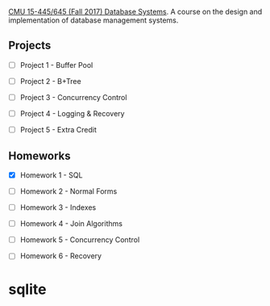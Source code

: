 [CMU 15-445/645 (Fall 2017) Database Systems](http://15445.courses.cs.cmu.edu/fall2017/). A course on the design and implementation of database management systems.

## Projects

- [ ] Project 1 - Buffer Pool

- [ ] Project 2 - B+Tree

- [ ] Project 3 - Concurrency Control

- [ ] Project 4 - Logging & Recovery

- [ ] Project 5 - Extra Credit

## Homeworks

- [x] Homework 1 - SQL

- [ ] Homework 2 - Normal Forms

- [ ] Homework 3 - Indexes

- [ ] Homework 4 - Join Algorithms

- [ ] Homework 5 - Concurrency Control

- [ ] Homework 6 - Recovery 

# sqlite
